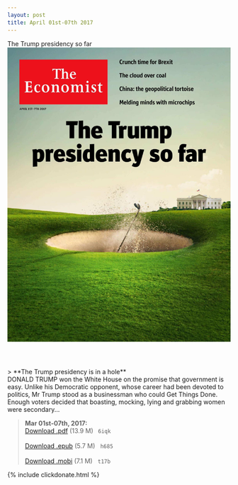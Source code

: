```yaml
---
layout: post
title: April 01st-07th 2017
---
```


<div class="message">
	The Trump presidency so far
</div>

<header class="xmas">
<div class="cover upload">
<img src="/public/img/the-economist/img_2017.04.01.jpg" />
</div>
</header>
<!--more-->
> **The Trump presidency is in a hole** <br/>
DONALD TRUMP won the White House on the promise that government is easy. Unlike his Democratic opponent, whose career had been devoted to politics, Mr Trump stood as a businessman who could Get Things Done. Enough voters decided that boasting, mocking, lying and grabbing women were secondary...

> **Mar 01st-07th, 2017:**<br/>
[Download .pdf](https://pan.baidu.com/s/1hs62GZy) (13.9 M)&ensp;
`6iqk` <br/><br/>
[Download .epub](https://pan.baidu.com/s/1mi9cx08) (5.7 M) &nbsp;
`h685` <br/><br/>
[Download .mobi](https://pan.baidu.com/s/1pLO5tdL) (7.1 M) &nbsp;
`t17b`

{% include clickdonate.html %}
